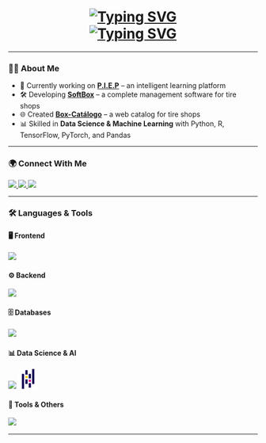 <h1 align="center">
<a href="https://git.io/typing-svg"><img src="https://readme-typing-svg.demolab.com?font=Lexend&size=30&pause=1000&color=76EBF7&repeat=false&width=435&lines=Benjamin+Ludue%C3%B1a" alt="Typing SVG" /></a> <br>
<a href="https://git.io/typing-svg"><img src="https://readme-typing-svg.demolab.com?font=Lexend&size=30&pause=1000&color=F71515&width=435&lines=Software+Developer;+Data+Scientist" alt="Typing SVG" /></a>
</h1>

---

### 👨‍💻 About Me  
- 🔭 Currently working on [**P.I.E.P**](https://github.com/benjaluduena/Proyecto-P.I.E.P) – an intelligent learning platform  
- 🛠️ Developing [**SoftBox**](https://github.com/benjaluduena/soft-box) – a complete management software for tire shops  
- 🌐 Created [**Box-Catálogo**](https://github.com/benjaluduena/box-catalogo) – a web catalog for tire shops  
- 📊 Skilled in **Data Science & Machine Learning** with Python, R, TensorFlow, PyTorch, and Pandas  

---

### 🌍 Connect With Me  
<p align="left">
<a href="https://linkedin.com/in/benjamin ludueña luque" target="_blank">
  <img src="https://img.shields.io/badge/LinkedIn-%230077B5.svg?&style=for-the-badge&logo=linkedin&logoColor=white"/>
</a>
<a href="https://instagram.com/benja.luduena" target="_blank">
  <img src="https://img.shields.io/badge/Instagram-%23E4405F.svg?&style=for-the-badge&logo=instagram&logoColor=white"/>
</a>
<a href="mailto:benjaminludluq@gmail.com" target="_blank">
  <img src="https://img.shields.io/badge/Email-%23D44638.svg?&style=for-the-badge&logo=gmail&logoColor=white"/>
</a>
</p>

---

### 🛠️ Languages & Tools  

#### 🖥️ Frontend  
<p>
  <img src="https://skillicons.dev/icons?i=html,css,js,react,flutter" />
</p>

#### ⚙️ Backend  
<p>
  <img src="https://skillicons.dev/icons?i=nodejs,python,cs,dotnet" />
</p>

#### 🗄️ Databases  
<p>
  <img src="https://skillicons.dev/icons?i=postgres,mysql,mongodb,supabase"/>
</p>

#### 📊 Data Science & AI  
<p>
  <img src="https://skillicons.dev/icons?i=python,r,tensorflow,pytorch" />
  <img src="https://raw.githubusercontent.com/devicons/devicon/master/icons/pandas/pandas-original.svg" width="40" height="40" alt="pandas"/>
</p>

#### 🔧 Tools & Others  
<p>
  <img src="https://skillicons.dev/icons?i=git,github,linux,postman,trello" />
</p>

---


